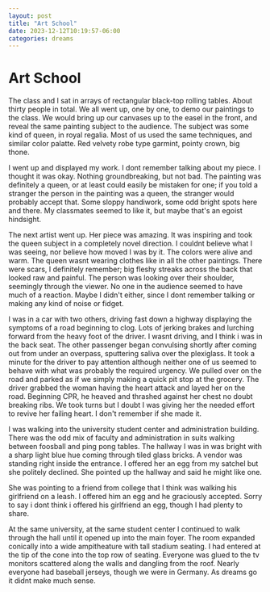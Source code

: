 ```yaml
---
layout: post
title: "Art School"
date: 2023-12-12T10:19:57-06:00
categories: dreams
---
```


# Art School

The class and I sat in arrays of rectangular black-top rolling tables. About thirty people in total. We all went up, one by one, to demo our paintings to the class. We would bring up our canvases up to the easel in the front, and reveal the same painting subject to the audience. The subject was some kind of queen, in royal regalia. Most of us used the same techniques, and similar color palatte. Red velvety robe type garmint, pointy crown, big thone.

I went up and displayed my work. I dont remember talking about my piece. I thought it was okay. Nothing groundbreaking, but not bad. The painting was definitely a queen, or at least could easily be mistaken for one; if you told a stranger the person in the painting was a queen, the stranger would probably accept that. Some sloppy handiwork, some odd bright spots here and there. My classmates seemed to like it, but maybe that's an egoist hindsight.

The next artist went up. Her piece was amazing. It was inspiring and took the queen subject in a completely novel direction. I couldnt believe what I was seeing, nor believe how moved I was by it. The colors were alive and warm. The queen wasnt wearing clothes like in all the other paintings. There were scars, I definitely remember; big fleshy streaks across the back that looked raw and painful. The person was looking over their shoulder, seemingly through the viewer. No one in the audience seemed to have much of a reaction. Maybe I didn't either, since I dont remember talking or making any kind of noise or fidget.

I was in a car with two others, driving fast down a highway displaying the symptoms of a road beginning to clog. Lots of jerking brakes and lurching forward from the heavy foot of the driver. I wasnt driving, and I think i was in the back seat. The other passenger began convulsing shortly after coming out from under an overpass, sputtering saliva over the plexiglass. It took a minute for the driver to pay attention although neither one of us seemed to behave with what was probably the required urgency. We pulled over on the road and parked as if we simply making a quick pit stop at the grocery. The driver grabbed the woman having the heart attack and layed her on the road. Beginning CPR, he heaved and thrashed against her chest no doubt breaking ribs. We took turns but I doubt I was giving her the needed effort to revive her failing heart. I don't remember if she made it.

I was walking into the university student center and administration building. There was the odd mix of faculty and administration in suits walking between foosball and ping pong tables. The hallway I was in was bright with a sharp light blue hue coming through tiled glass bricks. A vendor was standing right inside the entrance. I offered her an egg from my satchel but she politely declined. She pointed up the hallway and said he might like one.

She was pointing to a friend from college that I think was walking his girlfriend on a leash. I offered him an egg and he graciously accepted. Sorry to say i dont think i offered his girlfriend an egg, though I had plenty to share.

At the same university, at the same student center I continued to walk through the hall until it opened up into the main foyer. The room expanded conically into a wide ampitheature with tall stadium seating. I had entered at the tip of the cone into the top row of seating. Everyone was glued to the tv monitors scattered along the walls and dangling from the roof. Nearly everyone had baseball jerseys, though we were in Germany. As dreams go it didnt make much sense.
